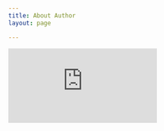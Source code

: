 ```yaml
---
title: About Author
layout: page

---
```


![2019-11-05-417716.html](https://jemrichards.github.io/jemrichardsbooks_com/assets/2019-11-05-417716.html)
